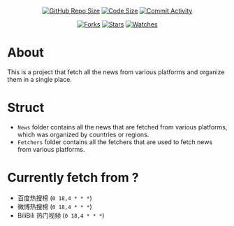 ﻿<p align="center">
    <a href="#"><img src="https://img.shields.io/github/repo-size/Dynesshely/EverydayNews?color=%234682B4" alt="GitHub Repo Size"></a>
    <a href="#"><img src="https://img.shields.io/github/languages/code-size/Dynesshely/EverydayNews" alt="Code Size"></a>
    <a href="https://github.com/Dynesshely/EverydayNews/commits/"><img src="https://img.shields.io/github/commit-activity/m/Dynesshely/EverydayNews" alt="Commit Activity"></a>
</p>

<p align="center">
    <a href="https://github.com/Dynesshely/EverydayNews/network/members"><img src="https://img.shields.io/github/forks/Dynesshely/EverydayNews?style=social" alt="Forks"></a>
    <a href="https://github.com/Dynesshely/EverydayNews/stargazers"><img src="https://img.shields.io/github/stars/Dynesshely/EverydayNews?style=social" alt="Stars"></a>
    <a href="https://github.com/Dynesshely/EverydayNews/watchers"><img src="https://img.shields.io/github/watchers/Dynesshely/EverydayNews?style=social" alt="Watches"></a>
</p>

# About

This is a project that fetch all the news from various platforms and organize them in a single place.

# Struct

- `News` folder contains all the news that are fetched from various platforms, which was organized by countries or regions.
- `Fetchers` folder contains all the fetchers that are used to fetch news from various platforms.

# Currently fetch from ?

- 百度热搜榜 (`0 18,4 * * *`)
- 微博热搜榜 (`0 18,4 * * *`)
- BiliBili 热门视频 (`0 18,4 * * *`)
